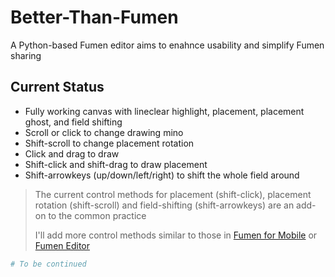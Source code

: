 # Better-Than-Fumen

A Python-based Fumen editor aims to enahnce usability and simplify Fumen sharing

## Current Status

- Fully working canvas with lineclear highlight, placement, placement ghost, and field shifting
- Scroll or click to change drawing mino
- Shift-scroll to change placement rotation
- Click and drag to draw
- Shift-click and shift-drag to draw placement
- Shift-arrowkeys (up/down/left/right) to shift the whole field around

> The current control methods for placement (shift-click), placement rotation (shift-scroll) and field-shifting (shift-arrowkeys) are an add-on to the common practice
> 
> I'll add more control methods similar to those in [Fumen for Mobile](https://knewjade.github.io/fumen-for-mobile/) or [Fumen Editor](fumen.zui.jp/)

```Python
# To be continued
```
